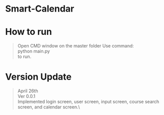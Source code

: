 # Smart-Calendar

# How to run
> Open CMD window on the master folder
> Use command: \
python main.py \
to run.

# Version Update
> April 26th \
> Ver 0.0.1 \
> Implemented login screen, user screen, input screen, course search screen, and calendar screen.\

